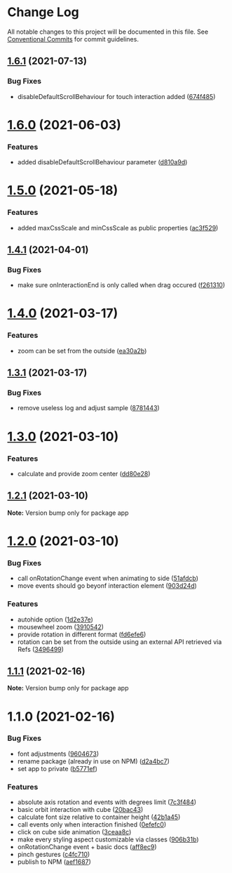 # Change Log

All notable changes to this project will be documented in this file.
See [Conventional Commits](https://conventionalcommits.org) for commit guidelines.

## [1.6.1](https://github.com/Crystal-Design-GmbH/react-3d-cube-interaction/compare/app@1.6.0...app@1.6.1) (2021-07-13)


### Bug Fixes

* disableDefaultScrollBehaviour for touch interaction added ([674f485](https://github.com/Crystal-Design-GmbH/react-3d-cube-interaction/commit/674f485c265c842e3f4410e00fe826142c7d184f))





# [1.6.0](https://github.com/Crystal-Design-GmbH/react-3d-cube-interaction/compare/app@1.5.0...app@1.6.0) (2021-06-03)


### Features

* added disableDefaultScrollBehaviour parameter ([d810a9d](https://github.com/Crystal-Design-GmbH/react-3d-cube-interaction/commit/d810a9d0241ba62d75c7385a087831f4810235ca))





# [1.5.0](https://github.com/Crystal-Design-GmbH/react-3d-cube-interaction/compare/app@1.4.1...app@1.5.0) (2021-05-18)


### Features

* added maxCssScale and minCssScale as public properties ([ac3f529](https://github.com/Crystal-Design-GmbH/react-3d-cube-interaction/commit/ac3f5297e078de57a3ee61530d1c2e4d6e0fd5cd))





## [1.4.1](https://github.com/Crystal-Design-GmbH/react-3d-cube-interaction/compare/app@1.4.0...app@1.4.1) (2021-04-01)


### Bug Fixes

* make sure onInteractionEnd is only called when drag occured ([f261310](https://github.com/Crystal-Design-GmbH/react-3d-cube-interaction/commit/f26131042787de82b54e347eb7ac36d099ee363a))





# [1.4.0](https://github.com/scriptify/react-3d-cube-interaction/compare/app@1.3.1...app@1.4.0) (2021-03-17)


### Features

* zoom can be set from the outside ([ea30a2b](https://github.com/scriptify/react-3d-cube-interaction/commit/ea30a2ba3c7e25c6a0dd620a740f94542bb2299b))





## [1.3.1](https://github.com/scriptify/react-3d-cube-interaction/compare/app@1.3.0...app@1.3.1) (2021-03-17)


### Bug Fixes

* remove useless log and adjust sample ([8781443](https://github.com/scriptify/react-3d-cube-interaction/commit/8781443e49945896fed2b22986b045cf55f56ba2))





# [1.3.0](https://github.com/scriptify/react-3d-cube-interaction/compare/app@1.2.1...app@1.3.0) (2021-03-10)


### Features

* calculate and provide zoom center ([dd80e28](https://github.com/scriptify/react-3d-cube-interaction/commit/dd80e28ea66ebc73de72d7f70985d6ed69aeef7f))





## [1.2.1](https://github.com/scriptify/react-3d-cube-interaction/compare/app@1.2.0...app@1.2.1) (2021-03-10)

**Note:** Version bump only for package app





# [1.2.0](https://github.com/scriptify/react-3d-cube-interaction/compare/app@1.1.1...app@1.2.0) (2021-03-10)


### Bug Fixes

* call onRotationChange event when animating to side ([51afdcb](https://github.com/scriptify/react-3d-cube-interaction/commit/51afdcb847b179652ce6a5dccfb661e7b9094205))
* move events should go beyonf interaction element ([903d24d](https://github.com/scriptify/react-3d-cube-interaction/commit/903d24ddca852d1e25d3850af8d579c77bdbc807))


### Features

* autohide option ([1d2e37e](https://github.com/scriptify/react-3d-cube-interaction/commit/1d2e37e63eb14c078e5e764ab4f2225f7ed77fd6))
* mousewheel zoom ([3910542](https://github.com/scriptify/react-3d-cube-interaction/commit/39105429afdd2be58a5ddf6005b3e542b9878b70))
* provide rotation in different format ([fd6efe6](https://github.com/scriptify/react-3d-cube-interaction/commit/fd6efe62d5a7b7212c590a95db86268af6a38b79))
* rotation can be set from the outside using an external API retrieved via Refs ([3496499](https://github.com/scriptify/react-3d-cube-interaction/commit/3496499131fbb7c0195534a9936bef533354093f))





## [1.1.1](https://github.com/scriptify/react-3d-cube-interaction/compare/app@1.1.0...app@1.1.1) (2021-02-16)

**Note:** Version bump only for package app





# 1.1.0 (2021-02-16)


### Bug Fixes

* font adjustments ([9604673](https://github.com/scriptify/react-3d-cube-interaction/commit/960467396ed1850f63538f176299cf0657f3233d))
* rename package (already in use on NPM) ([d2a4bc7](https://github.com/scriptify/react-3d-cube-interaction/commit/d2a4bc70b37cdd8b0d92a305912a239d341dc91c))
* set app to private ([b5771ef](https://github.com/scriptify/react-3d-cube-interaction/commit/b5771ef2ae20ab215da24c41e26830c24689148e))


### Features

* absolute axis rotation and events with degrees limit ([7c3f484](https://github.com/scriptify/react-3d-cube-interaction/commit/7c3f4846af8867dffc3888c10a9053518b876540))
* basic orbit interaction with cube ([20bac43](https://github.com/scriptify/react-3d-cube-interaction/commit/20bac4384e7c84f0ef52929cdec72d048ab5fd9b))
* calculate font size relative to container height ([42b1a45](https://github.com/scriptify/react-3d-cube-interaction/commit/42b1a4535045449a9f74987de855654992bee31f))
* call events only when interaction finished ([0efefc0](https://github.com/scriptify/react-3d-cube-interaction/commit/0efefc0108607926fb8fabb3ee26cabba8bf7b37))
* click on cube side animation ([3ceaa8c](https://github.com/scriptify/react-3d-cube-interaction/commit/3ceaa8c9b9df1fefc3197906019e49fc37eeceb1))
* make every styling aspect customizable via classes ([906b31b](https://github.com/scriptify/react-3d-cube-interaction/commit/906b31b02fad3ce010e0918b15abd44978559370))
* onRotationChange event + basic docs ([aff8ec9](https://github.com/scriptify/react-3d-cube-interaction/commit/aff8ec9d20b237f57ced0e5b81bca88c8069f591))
* pinch gestures ([c4fc710](https://github.com/scriptify/react-3d-cube-interaction/commit/c4fc710962d8cc1969ff8a99809b0ff28a421100))
* publish to NPM ([aef1687](https://github.com/scriptify/react-3d-cube-interaction/commit/aef1687cf6c735d5513e0f956189eabd48ebde47))
